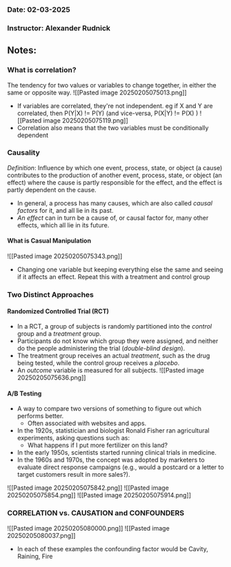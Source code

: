 ### Date: 02-03-2025
### Instructor: Alexander Rudnick


## Notes:

### What is correlation?
The tendency for two values or variables to change together, in either the same or opposite way.
![[Pasted image 20250205075013.png]]
- If variables are correlated, they're not independent.  eg if X and Y are correlated, then P(Y|X) != P(Y) (and vice-versa, P(X|Y) != P(X) )
![[Pasted image 20250205075119.png]]
- Correlation also means that the two variables must be conditionally dependent

### Causality
*Definition*:  Influence by which one event, process, state, or object (a cause) contributes to the production of another event, process, state, or object (an effect) where the cause is partly responsible for the effect, and the effect is partly dependent on the cause. 
- In general, a process has many causes, which are also called *causal factors* for it, and all lie in its past.
- *An effect* can in turn be a cause of, or causal factor for, many other effects, which all lie in its future.

#### What is Casual Manipulation
![[Pasted image 20250205075343.png]]
- Changing one variable but keeping everything else the same and seeing if it affects an effect. Repeat this with a treatment and control group

### Two Distinct Approaches

#### Randomized Controlled Trial (RCT)
- In a RCT, a group of subjects is randomly partitioned into the *control* group and a *treatment* group.  
- Participants do not know which group they were assigned, and neither do the people administering the trial (*double-blind design*).
- The treatment group receives an actual *treatment*, such as the drug being tested, while the control group receives a *placebo*.
- An *outcome* variable is measured for all subjects.
![[Pasted image 20250205075636.png]]

#### A/B Testing
- A way to compare two versions of something to figure out which performs better.
	- Often associated with websites and apps.
- In the 1920s, statistician and biologist Ronald Fisher ran agricultural experiments, asking questions such as: 
	- What happens if I put more fertilizer on this land? 
- In the early 1950s, scientists started running clinical trials in medicine.
- In the 1960s and 1970s, the concept was adopted by marketers to evaluate direct response campaigns (e.g., would a postcard or a letter to target customers result in more sales?).

![[Pasted image 20250205075842.png]]
![[Pasted image 20250205075854.png]]
![[Pasted image 20250205075914.png]]

### CORRELATION vs. CAUSATION and CONFOUNDERS
![[Pasted image 20250205080000.png]]
![[Pasted image 20250205080037.png]]
- In each of these examples the confounding factor would be Cavity, Raining, Fire
